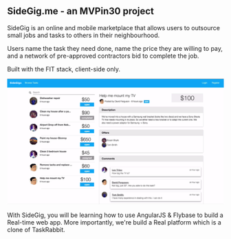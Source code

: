 SideGig.me - an MVPin30 project
-----------

SideGig is an online and mobile marketplace that allows users to outsource small jobs and tasks to others in their neighbourhood. 

Users name the task they need done, name the price they are willing to pay, and a network of pre-approved contractors bid to complete the job.

Built with the FIT stack, client-side only.

![Clone TaskRabbit with Angular.js and Flybase](https://raw.githubusercontent.com/DataMcFly/sidegig/master/sidegig.png?token=AABT7KAqtHCsUEJTn0yZ4O_HForlU0Diks5VpfacwA%3D%3D "Clone TaskRabbit with Angular.js and Flybase")

With SideGig, you will be learning how to use AngularJS & Flybase to build a Real-time web app.  More importantly, we're build a Real platform which is a clone of TaskRabbit.
